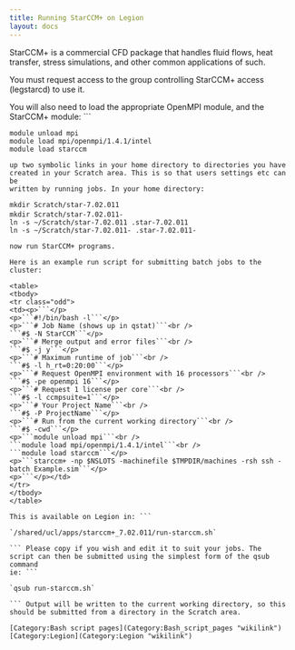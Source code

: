```yaml
---
title: Running StarCCM+ on Legion
layout: docs
---
```

StarCCM+ is a commercial CFD package that handles fluid flows, heat
transfer, stress simulations, and other common applications of such.

You must request access to the group controlling StarCCM+ access
(legstarcd) to use it.

You will also need to load the appropriate OpenMPI module, and the
StarCCM+ module: ```

`module unload mpi`  
`module load mpi/openmpi/1.4.1/intel`  
`module load starccm`

``` Before running StarCCM+ for the first time you will need to set
up two symbolic links in your home directory to directories you have
created in your Scratch area. This is so that users settings etc can be
written by running jobs. In your home directory:
```

`mkdir Scratch/star-7.02.011`  
`mkdir Scratch/star-7.02.011-`<your userid>  
`ln -s ~/Scratch/star-7.02.011 .star-7.02.011`  
`ln -s ~/Scratch/star-7.02.011-`<your userid>` .star-7.02.011-`<your userid>

``` Replace <your userid> with your UCL userid eg ucemxxx. You can
now run StarCCM+ programs.

Here is an example run script for submitting batch jobs to the cluster:

<table>
<tbody>
<tr class="odd">
<td><p>```</p>
<p>```#!/bin/bash -l```</p>
<p>```# Job Name (shows up in qstat)```<br />
```#$ -N StarCCM```</p>
<p>```# Merge output and error files```<br />
```#$ -j y```</p>
<p>```# Maximum runtime of job```<br />
```#$ -l h_rt=0:20:00```</p>
<p>```# Request OpenMPI environment with 16 processors```<br />
```#$ -pe openmpi 16```</p>
<p>```# Request 1 license per core```<br />
```#$ -l ccmpsuite=1```</p>
<p>```# Your Project Name```<br />
```#$ -P ProjectName```</p>
<p>```# Run from the current working directory```<br />
```#$ -cwd```</p>
<p>```module unload mpi```<br />
```module load mpi/openmpi/1.4.1/intel```<br />
```module load starccm```</p>
<p>```starccm+ -np $NSLOTS -machinefile $TMPDIR/machines -rsh ssh -batch Example.sim```</p>
<p>```</p></td>
</tr>
</tbody>
</table>

This is available on Legion in: ```

`/shared/ucl/apps/starccm+_7.02.011/run-starccm.sh`

``` Please copy if you wish and edit it to suit your jobs. The
script can then be submitted using the simplest form of the qsub command
ie: ```

`qsub run-starccm.sh`

``` Output will be written to the current working directory, so this
should be submitted from a directory in the Scratch area.

[Category:Bash script pages](Category:Bash_script_pages "wikilink")
[Category:Legion](Category:Legion "wikilink")